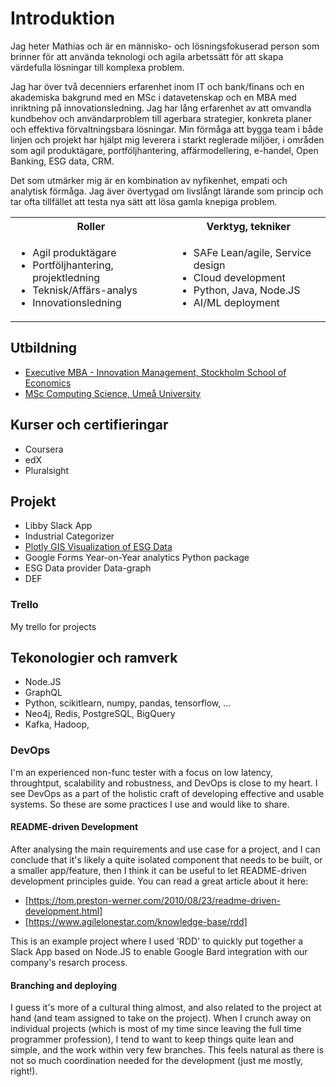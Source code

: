 # Introduktion
<p>Jag heter Mathias och är en människo- och lösningsfokuserad person som brinner för att använda teknologi och agila arbetssätt för att skapa värdefulla lösningar till komplexa problem.</p>
<p>Jag har över två decenniers erfarenhet inom IT och bank/finans och en akademiska bakgrund med en MSc i datavetenskap och en MBA med inriktning på innovationsledning. Jag har lång erfarenhet av att omvandla kundbehov och användarproblem till agerbara strategier, konkreta planer och effektiva förvaltningsbara lösningar. Min förmåga att bygga team i både linjen och projekt har hjälpt mig leverera i starkt reglerade miljöer, i områden som agil produktägare, portföljhantering, affärmodellering, e-handel, Open Banking, ESG data, CRM.</p>
<p>Det som utmärker mig är en kombination av nyfikenhet, empati och analytisk förmåga. Jag äver övertygad om livslångt lärande som princip och tar ofta tillfället att testa nya sätt att lösa gamla knepiga problem.</p>
<table>
  <tr>
    <th>Roller</th><th>Verktyg, tekniker</th>
  </tr>
  <tr>
    <td>
      <ul>
        <li>Agil produktägare</li>
        <li>Portföljhantering, projektledning</li>
        <li>Teknisk/Affärs-analys</li>
        <li>Innovationsledning</li>
      </ul>
    </td>
    <td>
      <ul>
        <li>SAFe Lean/agile, Service design</li>
        <li>Cloud development</li>
        <li>Python, Java, Node.JS</li>
        <li>AI/ML deployment</li>
      </ul>
    </td>
  </tr>
</table>

## Utbildning
* [Executive MBA - Innovation Management, Stockholm School of Economics](https://www.hhs.se/en/education/mba/)
* [MSc Computing Science, Umeå University](https://www.umu.se/en/education/master/masters-programme-in-computing-science/)

## Kurser och certifieringar
* Coursera
* edX
* Pluralsight

## Projekt
* Libby Slack App
* Industrial Categorizer
* [Plotly GIS Visualization of ESG Data](https://medium.com/towards-data-science/how-to-create-a-simple-gis-map-with-plotly-and-streamlit-7732d67b84e2)
* Google Forms Year-on-Year analytics Python package
* ESG Data provider Data-graph
* DEF

### Trello
My trello for projects

## Tekonologier och ramverk
* Node.JS
* GraphQL
* Python, scikitlearn, numpy, pandas, tensorflow, ...
* Neo4j, Redis, PostgreSQL, BigQuery
* Kafka, Hadoop, 

### DevOps
I'm an experienced non-func tester with a focus on low latency, throughtput, scalability and robustness, and DevOps is close to my heart. I see DevOps as a part of the holistic craft of developing effective and usable systems. So these are some practices I use and would like to share.

#### README-driven Development
After analysing the main requirements and use case for a project, and I can conclude that it's likely a quite isolated component that needs to be built, or a smaller app/feature, then I think it can be useful to let README-driven development principles guide. You can read a great article about it here:
* [https://tom.preston-werner.com/2010/08/23/readme-driven-development.html]
* [https://www.agilelonestar.com/knowledge-base/rdd]

This is an example project where I used 'RDD' to quickly put together a Slack App based on Node.JS to enable Google Bard integration with our company's resarch process.

#### Branching and deploying
I guess it's more of a cultural thing almost, and also related to the project at hand (and team assigned to take on the project). When I crunch away on individual projects (which is most of my time since leaving the full time programmer profession), I tend to want to keep things quite lean and simple, and the work within very few branches. This feels natural as there is not so much coordination needed for the development (just me mostly, right!).
